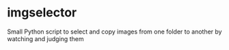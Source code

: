 imgselector
===========

Small Python script to select and copy images from one folder to another by watching and judging them